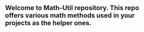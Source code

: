 ## Welcome to Math-Util repository. This repo offers various math methods used in your projects as the helper ones.